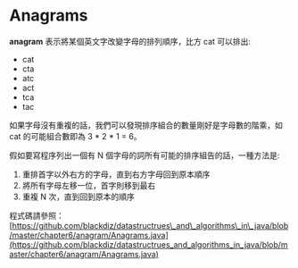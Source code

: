 # Anagrams

**anagram** 表示將某個英文字改變字母的排列順序，比方 cat 可以排出:

* cat
* cta
* atc
* act
* tca
* tac

如果字母沒有重複的話，我們可以發現排序組合的數量剛好是字母數的階乘，如 cat 的可能組合數即為 3 \* 2 \* 1 = 6。

假如要寫程序列出一個有 N 個字母的詞所有可能的排序組告的話，一種方法是:

1. 重排首字以外右方的字母，直到右方字母回到原本順序
2. 將所有字母左移一位，首字則移到最右
3. 重複 N 次，直到回到原本的順序

程式碼請參照：[https://github.com/blackdiz/datastructrues\_and\_algorithms\_in\_java/blob/master/chapter6/anagram/Anagrams.java](https://github.com/blackdiz/datastructrues_and_algorithms_in_java/blob/master/chapter6/anagram/Anagrams.java)

